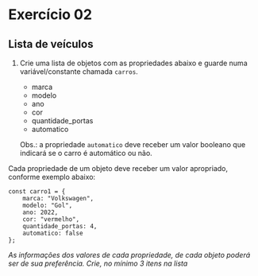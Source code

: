 
# Exercício 02

## Lista de veículos

1. Crie uma lista de objetos com as propriedades abaixo e guarde numa variável/constante chamada `carros`.

    - marca
    - modelo
    - ano
    - cor
    - quantidade_portas
    - automatico

    Obs.: a propriedade `automatico` deve receber um valor booleano que indicará se o carro é automático ou não.

Cada propriedade de um objeto deve receber um valor apropriado, conforme exemplo abaixo:

```javascript=
const carro1 = {
    marca: "Volkswagen",
    modelo: "Gol",
    ano: 2022,
    cor: "vermelho",
    quantidade_portas: 4,
    automatico: false
};
```

_As informações dos valores de cada propriedade, de cada objeto poderá ser de sua preferência. Crie, no mínimo 3 itens na lista_

